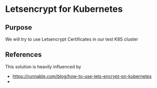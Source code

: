 # Letsencrypt for Kubernetes

## Purpose

We will try to use Letsencrypt Certificates in our test K8S cluster

## References

This solution is heavily influenced by

- https://runnable.com/blog/how-to-use-lets-encrypt-on-kubernetes
- 